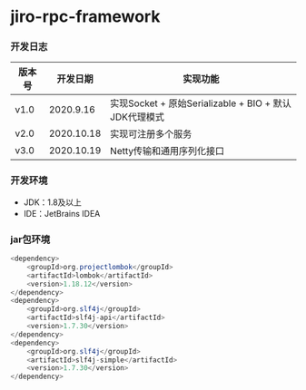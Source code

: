 # jiro-rpc-framework

### 开发日志

| 版本号 | 开发日期 | 实现功能 
| ----  | ----  | ---- |
| v1.0 | 2020.9.16 | 实现Socket + 原始Serializable + BIO + 默认JDK代理模式 |
| v2.0 | 2020.10.18 | 实现可注册多个服务 |
| v3.0 | 2020.10.19 | Netty传输和通用序列化接口 |

### 开发环境

* JDK：1.8及以上
* IDE：JetBrains IDEA

### jar包环境

```java
<dependency>
    <groupId>org.projectlombok</groupId>
    <artifactId>lombok</artifactId>
    <version>1.18.12</version>
</dependency>
<dependency>
    <groupId>org.slf4j</groupId>
    <artifactId>slf4j-api</artifactId>
    <version>1.7.30</version>
</dependency>
<dependency>
    <groupId>org.slf4j</groupId>
    <artifactId>slf4j-simple</artifactId>
    <version>1.7.30</version>
</dependency>
```